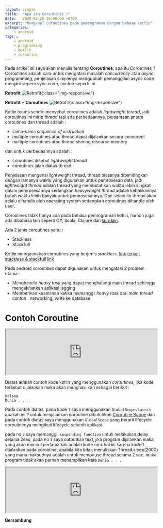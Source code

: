 ```yaml
---
layout: single
title:  "Apa itu Coroutines ?"
date:   2020-02-20 09:00:00 +0700
excerpt: "Mengenal Coroutines pada pemrograman dengan bahasa kotlin"
categories: 
    - android
tags : 
    - android
    - programming
    - kotlin
    - coroutine
---
```


Pada artikel ini saya akan menulis tentang **Coroutines**, apa itu Coroutines ?  Coroutines adalah cara untuk mengatasi masalah *concurrency* atau *async* programming, penjelasan simplenya mengupbah pemanggilan async code menjadi seperti sync code, contoh seperti ini

**Retrofit**
![Retrofit](/assets/images/coroutines/retrofit_async){:class="img-responsive"}

**Retrofit + Coroutines**
![Retrofit](/assets/images/coroutines/coroutine_sync){:class="img-responsive"}

 Kotlin teams sendiri menyebut coroutines adalah *lightweight thread*, jadi coroutines ini mirip *thread* tapi ada perbedaannya, persamaan antara coroutines dan thread adalah :

- sama-sama *sequence of instruction*
- multiple coroutines atau thread dapat dijalankan secara concurent
- multiple coroutines atau thread sharing resource memory
  
dan untuk perbedaannya adalah :
- coroutines disebut *lightweight thread*
- coroutines jalan diatas thread

Penjelasan mengenai lightweight thread, thread biasanya dibandingkan dengan lamanya waktu yang digunakan untuk pemrosesan data, jadi *lightweight thread* adalah thread yang membutuhkan waktu lebih singkat dalam pemrosesannya sedangkan *heavyweight thread* adalah kebalikannya butuh waktu lebih banyak untuk pemrosesannya. Dan selain itu thread akan selalu dihandle oleh operating system sedangkan coroutines dihandle oleh user.

Coroutines tidak hanya ada pada bahasa pemrograman kotlin, namun juga ada dibahasa lain seperti C#, Scala, Clojure dan [lain-lain](https://en.wikipedia.org/wiki/Coroutine). 

Ada 2 jenis coroutines yaitu :

- Stackless
- Stackfull
  
Kotlin menggunakan coroutines yang berjenis *stackless*. [link terkait stackless & stackfull](https://blog.varunramesh.net/posts/stackless-vs-stackful-coroutines/) [link](https://stackoverflow.com/questions/28977302/how-do-stackless-coroutines-differ-from-stackful-coroutines)

Pada android coroutines dapat digunakan untuk mengatasi 2 problem utama :

- Menghandle *heavy task* yang dapat menghalangi main thread sehingga mengakibatkan aplikasi lagging
- Memberikan keamanan ketika memanggil *heavy task* dari *main thread*  contoh : networking, write ke database

# Contoh Coroutine

<iframe src="https://pl.kotl.in/kzb9kadm-" width="500"></iframe>

Diatas adalah contoh kode kotlin yang menggunakan *coroutines*, jika kode tersebut dijalankan maka akan menghasilkan sebagai berikut :

```
Halooo
Dunia . . .
```

Pada contoh diatas, pada kode `1` saya menggunakan `GlobalScope.launch` apakah ini ? untuk menjalankan coroutine dibutuhkan [Coroutine Scope](https://kotlin.github.io/kotlinx.coroutines/kotlinx-coroutines-core/kotlinx.coroutines/coroutine-scope.html) dan pada contoh diatas saya menggunakan `GlobalScope` yang berarti lifecycle coroutinenya mengikuti lifecycle seluruh aplikasi.

pada no `2` saya memanggil `suspending function` untuk melakukan delay selama 2sec, pada no `3` saya outputkan text, jika program dijalankan maka yang akan muncul pertama kali adalah kode no `4` hal ini karena kode 1 dijalankan pada coroutine, apabila kita tidak menuliskan Thread.sleep(2000) yang mana maksudnya adalah untuk mempause thread selama 2 sec, maka program tidak akan pernah menampilkan kata `Dunia . . .`

<iframe src="https://pl.kotl.in/nkYEw9175" width="500"></iframe>

**Bersambung**